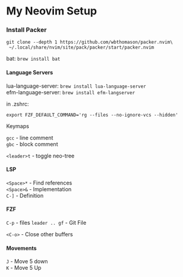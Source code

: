 # My Neovim Setup

### Install Packer

```
git clone --depth 1 https://github.com/wbthomason/packer.nvim\
 ~/.local/share/nvim/site/pack/packer/start/packer.nvim
```

bat: `brew install bat`  

#### Language Servers
lua-language-server: `brew install lua-language-server`  
efm-language-server: `brew install efm-langserver`

in .zshrc:

`export FZF_DEFAULT_COMMAND='rg --files --no-ignore-vcs --hidden'`

Keymaps

`gcc` - line comment  
`gbc` - block comment

`<leader>t` - toggle neo-tree

#### LSP

`<Space>*` - Find references  
`<Space>&` - Implementation  
`C-]` - Definition  

#### FZF

`C-p` - files
`leader .. gf` - Git File


`<C-o>` - Close other buffers  

#### Movements  

`J` - Move 5 down  
`K` - Move 5 Up
